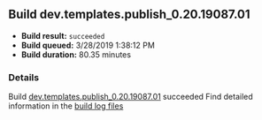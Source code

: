 ## Build dev.templates.publish_0.20.19087.01
- **Build result:** `succeeded`
- **Build queued:** 3/28/2019 1:38:12 PM
- **Build duration:** 80.35 minutes
### Details
Build [dev.templates.publish_0.20.19087.01](https://winappstudio.visualstudio.com/web/build.aspx?pcguid=a4ef43be-68ce-4195-a619-079b4d9834c2&builduri=vstfs%3a%2f%2f%2fBuild%2fBuild%2f27388) succeeded
Find detailed information in the [build log files](https://uwpctdiags.blob.core.windows.net/buildlogs/dev.templates.publish_0.20.19087.01_logs.zip)
